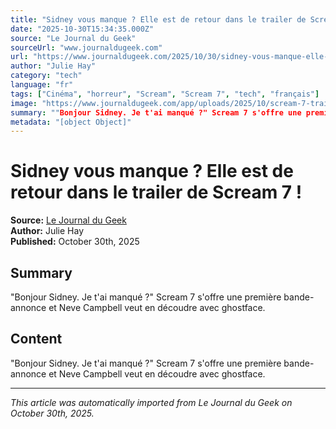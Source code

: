 ```yaml
---
title: "Sidney vous manque ? Elle est de retour dans le trailer de Scream 7 !"
date: "2025-10-30T15:34:35.000Z"
source: "Le Journal du Geek"
sourceUrl: "www.journaldugeek.com"
url: "https://www.journaldugeek.com/2025/10/30/sidney-vous-manque-elle-est-de-retour-dans-le-trailer-de-scream-7/"
author: "Julie Hay"
category: "tech"
language: "fr"
tags: ["Cinéma", "horreur", "Scream", "Scream 7", "tech", "français"]
image: "https://www.journaldugeek.com/app/uploads/2025/10/scream-7-trailer-1280x853.jpg"
summary: ""Bonjour Sidney. Je t'ai manqué ?" Scream 7 s'offre une première bande-annonce et Neve Campbell veut en découdre avec ghostface."
metadata: "[object Object]"
---
```


# Sidney vous manque ? Elle est de retour dans le trailer de Scream 7 !

**Source:** [Le Journal du Geek](https://www.journaldugeek.com/2025/10/30/sidney-vous-manque-elle-est-de-retour-dans-le-trailer-de-scream-7/)  
**Author:** Julie Hay  
**Published:** October 30th, 2025  

## Summary

"Bonjour Sidney. Je t'ai manqué ?" Scream 7 s'offre une première bande-annonce et Neve Campbell veut en découdre avec ghostface.

## Content

"Bonjour Sidney. Je t'ai manqué ?" Scream 7 s'offre une première bande-annonce et Neve Campbell veut en découdre avec ghostface.

---

*This article was automatically imported from Le Journal du Geek on October 30th, 2025.*
